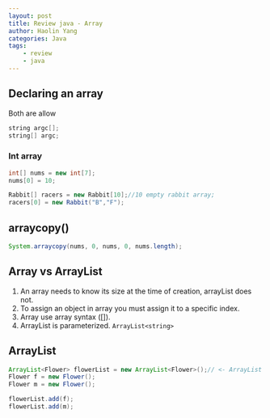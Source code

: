 ```yaml
---
layout: post
title: Review java - Array
author: Haolin Yang
categories: Java
tags: 
    - review
    - java
---
```


## Declaring an array

Both are allow

```java
string argc[];
string[] argc;
```

### Int array

```java
int[] nums = new int[7];
nums[0] = 10;
```

```java
Rabbit[] racers = new Rabbit[10];//10 empty rabbit array;
racers[0] = new Rabbit("B","F");
```

## arraycopy()
```java
System.arraycopy(nums, 0, nums, 0, nums.length);
```

## Array vs ArrayList

1. An array needs to know its size at the time of creation, arrayList does not.
2. To assign an object in array you must assign it to a specific index.
3. Array use array syntax ([]). 
4. ArrayList is parameterized. `ArrayList<string>`

## ArrayList

```java
ArrayList<Flower> flowerList = new ArrayList<Flower>();// <- ArrayList constructor
Flower f = new Flower();
Flower m = new Flower();

flowerList.add(f);
flowerList.add(m);
```
